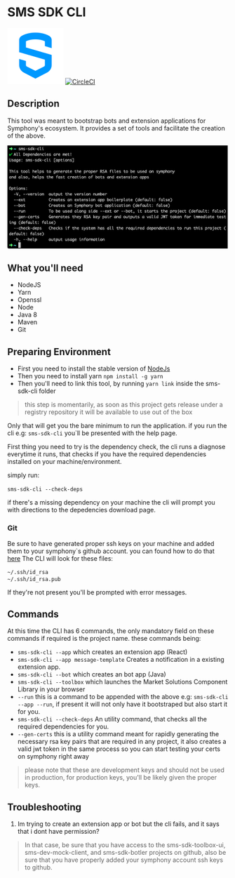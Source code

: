# SMS SDK CLI

![Alt text](src/assets/logo-symphony.png?raw=true "Mock client architecture")
[![CircleCI](https://circleci.com/gh/SymphonyPlatformSolutions/sms-sdk-cli.svg?style=shield&circle-token=f85a6240aca3c3dca3599620bf3688a458b389c8)](https://circleci.com/gh/SymphonyPlatformSolutions/sms-sdk-cli/tree/develop)

## Description

This tool was meant to bootstrap bots and extension applications for Symphony's ecosystem. It provides a set of tools 
and facilitate the creation of the above.

![Alt text](src/assets/cli-sample.png?raw=true "Mock client architecture")


## What you'll need
* NodeJS
* Yarn
* Openssl
* Node
* Java 8
* Maven
* Git

## Preparing Environment

- First you need to install the stable version of [NodeJs](https://nodejs.org/en/)
- Then you need to install yarn ```npm install -g yarn```
- Then you'll need to link this tool, by running ```yarn link``` inside the sms-sdk-cli folder
> this step is momentarily, as soon as this project gets release under a registry repository
>it will be available to use out of the box


Only that will get you the bare minimum to run the application. if you run the cli e.g: ```sms-sdk-cli```
you`ll be presented with the help page.

First thing you need to try is the dependency check, the cli runs a diagnose
everytime it runs, that checks if you have the required dependencies installed on your machine/environment.

simply run:

```sms-sdk-cli --check-deps```

if there's a missing dependency on your machine the cli will prompt you with
directions to the depedencies download page.

### Git
Be sure to have generated proper ssh keys on your machine and added them to your 
symphony`s github account. you can found how to do that [here](https://help.github.com/en/github/authenticating-to-github/adding-a-new-ssh-key-to-your-github-account)
The CLI will look for these files:
```
~/.ssh/id_rsa
~/.ssh/id_rsa.pub
```

If they're not present you'll be prompted with error messages.

## Commands

At this time the CLI has 6 commands, the only mandatory field on these commands
if required is the project name. these commands being:

* ```sms-sdk-cli --app``` which creates an extension app (React)
* ```sms-sdk-cli --app message-template``` Creates a notification in a existing extension app.
* ```sms-sdk-cli --bot``` which creates an bot app (Java)
* ```sms-sdk-cli --toolbox``` which launches the Market Solutions Component Library in your browser
* ```--run``` this is a command to be appended with the above e.g: ```sms-sdk-cli --app --run```,
if present it will not only have it bootstraped but also start it for you.
* ```sms-sdk-cli --check-deps``` An utility command, that checks all the required dependencies for you.
* ```--gen-certs``` this is a utility command meant for rapidly generating the necessary
rsa key pairs that are required in any project, it also creates a valid jwt token in the same process
so you can start testing your certs on symphony right away
> please note that these are development keys and should not be used in production, for production keys, you'll be likely
>given the proper keys.


## Troubleshooting

1. Im trying to create an extension app or bot but the cli fails, and it says that i dont have permission?
> In that case, be sure that you have access to the sms-sdk-toolbox-ui, sms-dev-mock-client, and sms-sdk-botler projects
>on github, also be sure that you have properly added your symphony account ssh keys to github.


